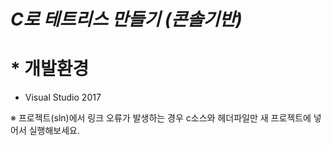 *C로 테트리스 만들기 (콘솔기반)*
============================

# * 개발환경
  * Visual Studio 2017
  
※ 프로젝트(sln)에서 링크 오류가 발생하는 경우 c소스와 헤더파일만 새 프로젝트에 넣어서 실행해보세요.
